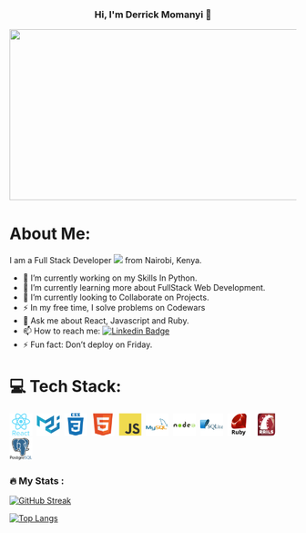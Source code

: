 <div id="header" align="center">

### Hi, I'm Derrick Momanyi 👋
</div>

<div align="center">
  <img src="[https://codutech.com/static/javascript-frameworks-amico-4421ef32bbfa046facb08aef2067dae2.svg](https://www.thegatewaydigital.com/wp-content/uploads/2020/07/Services_Quality_Engineering_End-End-Testing.webp)" width="600" height="300"/>
</div>

# About Me:
I am a Full Stack Developer <img src="https://media.giphy.com/media/WUlplcMpOCEmTGBtBW/giphy.gif" width="30"> from Nairobi, Kenya.
- 🔭 I’m currently working on my Skills In Python.
- 🌱 I’m currently learning more about FullStack Web Development.
- 🔭 I’m currently looking to Collaborate on Projects.
-  :zap: In my free time, I solve problems on Codewars
- 💬 Ask me about React, Javascript and Ruby.
- 📫 How to reach me: [![Linkedin Badge](https://img.shields.io/badge/-Derrick-blue?style=flat&logo=Linkedin&logoColor=white)](https://www.linkedin.com/in/derrick-momanyi-77a479269/)
- ⚡ Fun fact:  Don’t deploy on Friday.



# 💻 Tech Stack:

<img src="https://github.com/devicons/devicon/blob/master/icons/react/react-original-wordmark.svg" title="React" alt="React" width="40" height="40"/>&nbsp;
<img src="https://github.com/devicons/devicon/blob/master/icons/materialui/materialui-original.svg" title="Material UI" alt="Material UI" width="40" height="40"/>&nbsp;
<img src="https://github.com/devicons/devicon/blob/master/icons/css3/css3-plain-wordmark.svg"  title="CSS3" alt="CSS" width="40" height="40"/>&nbsp;
<img src="https://github.com/devicons/devicon/blob/master/icons/html5/html5-original.svg" title="HTML5" alt="HTML" width="40" height="40"/>&nbsp;
<img src="https://github.com/devicons/devicon/blob/master/icons/javascript/javascript-original.svg" title="JavaScript" alt="JavaScript" width="40" height="40"/>&nbsp;
<img src="https://github.com/devicons/devicon/blob/master/icons/mysql/mysql-original-wordmark.svg" title="MySQL"  alt="MySQL" width="40" height="40"/>&nbsp;
<img src="https://github.com/devicons/devicon/blob/master/icons/nodejs/nodejs-original-wordmark.svg" title="NodeJS" alt="NodeJS" width="40" height="40"/>&nbsp;
<img src="https://github.com/devicons/devicon/blob/master/icons/sqlite/sqlite-original-wordmark.svg" title="SQLITE" alt="SQLITE" width="40" height="40"/>&nbsp;
<img src="https://github.com/devicons/devicon/blob/master/icons/ruby/ruby-original-wordmark.svg" title="Ruby" alt="Ruby" width="40" height="40"/>&nbsp;
<img src="https://github.com/devicons/devicon/blob/master/icons/rails/rails-original-wordmark.svg" title="Rails" alt="Rails" width="40" height="40"/>&nbsp;
<img src="https://github.com/devicons/devicon/blob/master/icons/postgresql/postgresql-original-wordmark.svg" title="PostgreSQL" alt="PostgreSQL" width="40" height="40"/>&nbsp;

### :fire: My Stats :
[![GitHub Streak](http://github-readme-streak-stats.herokuapp.com?user=derrickmomanyi&theme=dark&background=000000)](https://git.io/streak-stats)

[![Top Langs](https://github-readme-stats.vercel.app/api/top-langs/?username=derrickmomanyi&layout=compact&theme=vision-friendly-dark)](https://github.com/anuraghazra/github-readme-stats)
